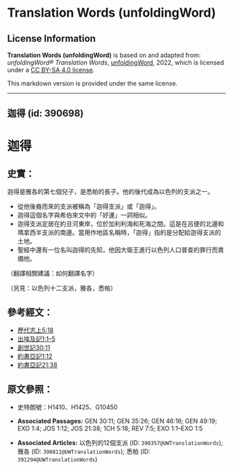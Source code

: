 # Translation Words (unfoldingWord)

## License Information

**Translation Words (unfoldingWord)** is based on and adapted from: _unfoldingWord® Translation Words_, [unfoldingWord](https://unfoldingword.org/utw), 2022, which is licensed under a [CC BY-SA 4.0 license](https://creativecommons.org/licenses/by-sa/4.0/legalcode.en).

This markdown version is provided under the same license.



--------------------------------

## 迦得 (id: 390698)

迦得
==

史實：
---

迦得是雅各的第七個兒子，是悉帕的長子。他的後代成為以色列的支派之一。

* 從他後裔而來的支派被稱為「迦得支派」或「迦得」。
* 迦得這個名字與希伯來文中的「好運」一詞相似。
* 迦得支派定居在約旦河東岸，位於加利利海和死海之間。這是在呂便的北邊和瑪拿西半支派的南邊。當用作地區名稱時，「迦得」指的是分配給迦得支派的土地。
* 聖經中還有一位名叫迦得的先知，他因大衛王進行以色列人口普查的罪行而責備他。

（翻譯相關建議：如何翻譯名字）

（另見：以色列十二支派，雅各，悉帕）

參考經文：
-----

* [歷代志上5:18](https://ref.ly/1Chr5:18)
* [出埃及記1:1–5](https://ref.ly/Exod1:1-Exod1:5)
* [創世記30:11](https://ref.ly/Gen30:11)
* [約書亞記1:12](https://ref.ly/Josh1:12)
* [約書亞記21:38](https://ref.ly/Josh21:38)

原文參照：
-----

* 史特朗號：H1410、H1425、G10450

* **Associated Passages:** GEN 30:11; GEN 35:26; GEN 46:16; GEN 49:19; EXO 1:4; JOS 1:12; JOS 21:38; 1CH 5:18; REV 7:5; EXO 1:1–EXO 1:5
* **Associated Articles:** 以色列的12個支派 (ID: `390357@UWTranslationWords`); 雅各 (ID: `390811@UWTranslationWords`); 悉帕 (ID: `391294@UWTranslationWords`)

